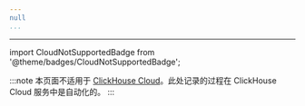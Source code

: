 ```yaml
---
null
...
```

---

import CloudNotSupportedBadge from '@theme/badges/CloudNotSupportedBadge';

<CloudNotSupportedBadge/>

:::note
本页面不适用于 [ClickHouse Cloud](https://clickhouse.com/cloud)。此处记录的过程在 ClickHouse Cloud 服务中是自动化的。
:::
